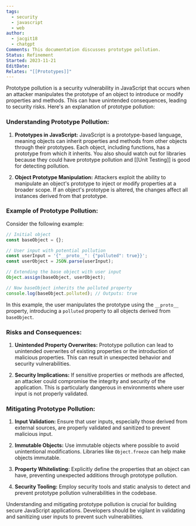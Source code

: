 ```yaml
---
tags:
  - security
  - javascript
  - web
author:
  - jacgit18
  - chatgpt
Comments: This documentation discusses prototype pollution.
Status: Refinement
Started: 2023-11-21
EditDate: 
Relates: "[[Prototypes]]"
---
```

Prototype pollution is a security vulnerability in JavaScript that occurs when an attacker manipulates the prototype of an object to introduce or modify properties and methods. This can have unintended consequences, leading to security risks. Here's an explanation of prototype pollution:

### Understanding Prototype Pollution:

1. **Prototypes in JavaScript:**
   JavaScript is a prototype-based language, meaning objects can inherit properties and methods from other objects through their prototypes. Each object, including functions, has a prototype from which it inherits. You also should watch out for libraries because they could have prototype pollution and [[Unit Testing]] is good for detecting pollution.

2. **Object Prototype Manipulation:**
   Attackers exploit the ability to manipulate an object's prototype to inject or modify properties at a broader scope. If an object's prototype is altered, the changes affect all instances derived from that prototype.

### Example of Prototype Pollution:

Consider the following example:

```javascript
// Initial object
const baseObject = {};

// User input with potential pollution
const userInput = '{"__proto__": {"polluted": true}}';
const userObject = JSON.parse(userInput);

// Extending the base object with user input
Object.assign(baseObject, userObject);

// Now baseObject inherits the polluted property
console.log(baseObject.polluted); // Outputs: true
```

In this example, the user manipulates the prototype using the `__proto__` property, introducing a `polluted` property to all objects derived from `baseObject`.

### Risks and Consequences:

1. **Unintended Property Overwrites:**
   Prototype pollution can lead to unintended overwrites of existing properties or the introduction of malicious properties. This can result in unexpected behavior and security vulnerabilities.

2. **Security Implications:**
   If sensitive properties or methods are affected, an attacker could compromise the integrity and security of the application. This is particularly dangerous in environments where user input is not properly validated.

### Mitigating Prototype Pollution:

1. **Input Validation:**
   Ensure that user inputs, especially those derived from external sources, are properly validated and sanitized to prevent malicious input.

2. **Immutable Objects:**
   Use immutable objects where possible to avoid unintentional modifications. Libraries like `Object.freeze` can help make objects immutable.

3. **Property Whitelisting:**
   Explicitly define the properties that an object can have, preventing unexpected additions through prototype pollution.

4. **Security Tooling:**
   Employ security tools and static analysis to detect and prevent prototype pollution vulnerabilities in the codebase.

Understanding and mitigating prototype pollution is crucial for building secure JavaScript applications. Developers should be vigilant in validating and sanitizing user inputs to prevent such vulnerabilities.
